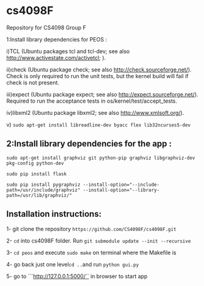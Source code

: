 # cs4098F
Repository for CS4098 Group F


1:Install library dependencies for PEOS : 

i)TCL (Ubuntu packages tcl and tcl-dev; see also http://www.activestate.com/activetcl; ).

ii)check (Ubuntu package check; see also http://check.sourceforge.net/). Check is only required to run the unit tests, but the kernel build will fail if check is not present.

iii)expect (Ubuntu package expect; see also http://expect.sourceforge.net/). Required to run the acceptance tests in os/kernel/test/accept_tests.

iv)libxml2 (Ubuntu package libxml2; see also http://www.xmlsoft.org/).

v) ```sudo apt-get install libreadline-dev byacc flex lib32ncurses5-dev```


## 2:Install library dependencies for the app :
```sudo apt-get install graphviz git python-pip graphviz libgraphviz-dev pkg-config python-dev```

```sudo pip install flask```

```sudo pip install pygraphviz --install-option="--include-path=/usr/include/graphviz" --install-option="--library-path=/usr/lib/graphviz/" ```


## Installation instructions:

1- git clone the repository ``` https://github.com/CS4098F/cs4098F.git ```

2- ```cd``` into cs4098F folder. Run ```git submodule update --init --recursive```

3- ```cd peos``` and execute  ```sudo make```  on terminal where the Makefile is

4- go back just one level```cd ..```and run ```python gui.py``` 

5- go to ```http://127.0.0.1:5000/`` in browser to start app


